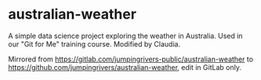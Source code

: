 # australian-weather
A simple data science project exploring the weather in Australia. Used in our "Git for Me" training course.
Modified by Claudia.

Mirrored from https://gitlab.com/jumpingrivers-public/australian-weather to https://github.com/jumpingrivers/australian-weather, edit in GitLab only.
